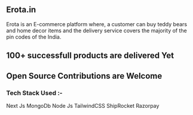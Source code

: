
## Erota.in

Erota is an E-commerce platform where, a customer can buy teddy bears and home decor items and the delivery service covers the majority of the pin codes of the India.

## 100+ successfull products are delivered Yet

## Open Source Contributions are Welcome
### Tech Stack Used :- 
Next Js
MongoDb
Node Js
TailwindCSS
ShipRocket
Razorpay